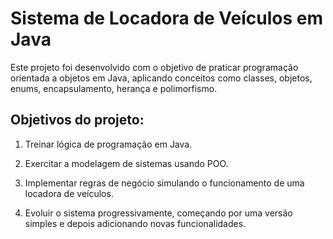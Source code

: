 # Sistema de Locadora de Veículos em Java

Este projeto foi desenvolvido com o objetivo de praticar programação orientada a objetos em Java, aplicando conceitos como classes, objetos, enums, encapsulamento, herança e polimorfismo.

## Objetivos do projeto:

1. Treinar lógica de programação em Java.

2. Exercitar a modelagem de sistemas usando POO.

3. Implementar regras de negócio simulando o funcionamento de uma locadora de veículos.

4. Evoluir o sistema progressivamente, começando por uma versão simples e depois adicionando novas funcionalidades.
